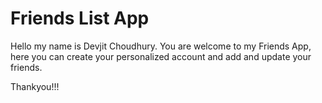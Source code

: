 # Friends List App

Hello my name is Devjit Choudhury.
You are welcome to my Friends App, here you can create your personalized account and add and update your friends.

Thankyou!!! 